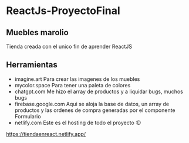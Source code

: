 # ReactJs-ProyectoFinal

## Muebles marolio  
Tienda creada con el unico fin de aprender ReactJS

## Herramientas  
- imagine.art   Para crear las imagenes de los muebles  
- mycolor.space Para tener una paleta de colores  
- chatgpt.com   Me hizo el array de productos y a liquidar bugs, muchos bugs  
- firebase.google.com Aqui se aloja la base de datos, un array de productos y las ordenes de compra generadas por el  componente Formulario  
- netlify.com   Este es el hosting de todo el proyecto :D  

https://tiendaenreact.netlify.app/ 